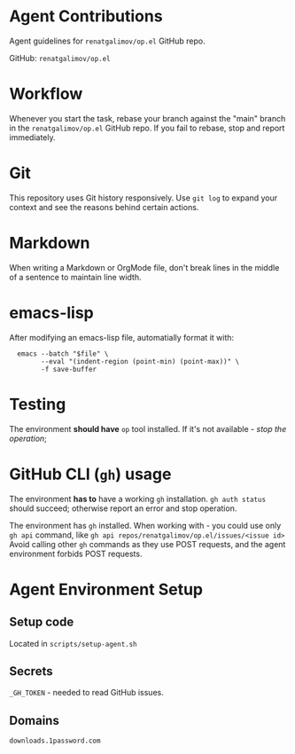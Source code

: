 # Agent Contributions

Agent guidelines for `renatgalimov/op.el` GitHub repo.

GitHub: `renatgalimov/op.el`
# Workflow

Whenever you start the task, rebase your branch against the "main" branch in the `renatgalimov/op.el` GitHub repo. If you fail to rebase, stop and report immediately.

# Git

This repository uses Git history responsively. 
Use `git log` to expand your context and see the reasons behind certain actions.

# Markdown

When writing a Markdown or OrgMode file, don't break lines in the middle of a sentence to maintain line width.

# emacs-lisp

After modifying an emacs-lisp file, automatially format it with:

```
  emacs --batch "$file" \
        --eval "(indent-region (point-min) (point-max))" \
        -f save-buffer
```

# Testing

The environment **should have** `op` tool installed. If it's not available - *stop the operation*;

# GitHub CLI (`gh`) usage

The environment **has to** have a working `gh` installation. 
`gh auth status` should succeed; otherwise report an error and stop operation.

The environment has `gh` installed.
When working with - you could use only `gh api` command, like `gh api repos/renatgalimov/op.el/issues/<issue id>`
Avoid calling other `gh` commands as they use POST requests, and the agent environment forbids POST requests.

# Agent Environment Setup

## Setup code

Located in `scripts/setup-agent.sh`

## Secrets

`_GH_TOKEN` - needed to read GitHub issues.

## Domains
```
downloads.1password.com
```